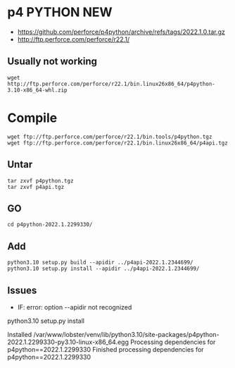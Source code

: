 # p4 PYTHON NEW

- https://github.com/perforce/p4python/archive/refs/tags/2022.1.0.tar.gz
- http://ftp.perforce.com/perforce/r22.1/

## Usually not working
`wget http://ftp.perforce.com/perforce/r22.1/bin.linux26x86_64/p4python-3.10-x86_64-whl.zip`

# Compile
```
wget ftp://ftp.perforce.com/perforce/r22.1/bin.tools/p4python.tgz
wget ftp://ftp.perforce.com/perforce/r22.1/bin.linux26x86_64/p4api.tgz
```
## Untar
```
tar zxvf p4python.tgz
tar zxvf p4api.tgz
```
## GO
```
cd p4python-2022.1.2299330/
```

## Add
```
python3.10 setup.py build --apidir ../p4api-2022.1.2344699/
python3.10 setup.py install --apidir ../p4api-2022.1.2344699/
```

## Issues
- IF: error: option --apidir not recognized

python3.10 setup.py install

Installed /var/www/lobster/venv/lib/python3.10/site-packages/p4python-2022.1.2299330-py3.10-linux-x86_64.egg
Processing dependencies for p4python==2022.1.2299330
Finished processing dependencies for p4python==2022.1.2299330


